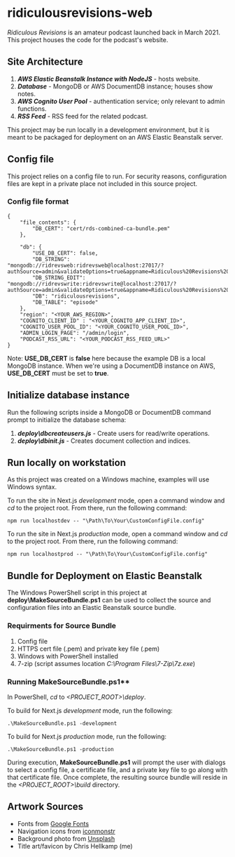 # ridiculousrevisions-web

*Ridiculous Revisions* is an amateur podcast launched back in March 2021.  This project houses the code for the podcast's website.

## Site Architecture
1. ***AWS Elastic Beanstalk Instance with NodeJS*** - hosts website.
1. ***Database*** - MongoDB or AWS DocumentDB instance; houses show notes.
1. ***AWS Cognito User Pool*** - authentication service; only relevant to admin functions.
1. ***RSS Feed*** - RSS feed for the related podcast.

This project may be run locally in a development environment, but it is meant to be packaged for deployment on an AWS Elastic Beanstalk server.

## Config file
This project relies on a config file to run.  For security reasons, configuration files are kept in a private place not included in this source project.

### Config file format
    {
    	"file_contents": {
    		"DB_CERT": "cert/rds-combined-ca-bundle.pem"
    	},
    	
    	"db": {
    		"USE_DB_CERT": false,
    		"DB_STRING": "mongodb://ridrevsweb:ridrevsweb@localhost:27017/?authSource=admin&validateOptions=true&appname=Ridiculous%20Revisions%20Web&ssl=false",
    		"DB_STRING_EDIT": "mongodb://ridrevswrite:ridrevswrite@localhost:27017/?authSource=admin&validateOptions=true&appname=Ridiculous%20Revisions%20Web&ssl=false",
    		"DB": "ridiculousrevisions",
    		"DB_TABLE": "episode"
    	},
    	"region": "<YOUR_AWS_REGION>",
    	"COGNITO_CLIENT_ID" : "<YOUR_COGNITO_APP_CLIENT_ID>",
    	"COGNITO_USER_POOL_ID": "<YOUR_COGNITO_USER_POOL_ID>",
    	"ADMIN_LOGIN_PAGE": "/admin/login",
    	"PODCAST_RSS_URL": "<YOUR_PODCAST_RSS_FEED_URL>"
    }

Note: **USE_DB_CERT** is **false** here because the example DB is a local MongoDB instance.  When we're using a DocumentDB instance on AWS, **USE_DB_CERT** must be set to **true**.

## Initialize database instance
Run the following scripts inside a MongoDB or DocumentDB command prompt to initialize the database schema:

1. ***deploy\dbcreateusers.js*** - Create users for read/write operations.
1. ***deploy\dbinit.js*** - Creates document collection and indices.

## Run locally on workstation
As this project was created on a Windows machine, examples will use Windows syntax.

To run the site in Next.js *development* mode, open a command window and *cd* to the project root.  From there, run the following command:

    npm run localhostdev -- "\Path\To\Your\CustomConfigFile.config"

To run the site in Next.js *production* mode, open a command window and *cd* to the project root.  From there, run the following command:

    npm run localhostprod -- "\Path\To\Your\CustomConfigFile.config"

## Bundle for Deployment on Elastic Beanstalk
The Windows PowerShell script in this project at **deploy\MakeSourceBundle.ps1** can be used to collect the source and configuration files into an Elastic Beanstalk source bundle.

### Requirments for Source Bundle
1. Config file
1. HTTPS cert file (.pem) and private key file (.pem)
1. Windows with PowerShell installed
1. 7-zip (script assumes location *C:\Program Files\7-Zip\7z.exe*)

### Running MakeSourceBundle.ps1**
In PowerShell, *cd* to *<PROJECT_ROOT>\deploy*.

To build for Next.js *development* mode, run the following:

    .\MakeSourceBundle.ps1 -development

To build for Next.js *production* mode, run the following:

    .\MakeSourceBundle.ps1 -production

During execution, **MakeSourceBundle.ps1** will prompt the user with dialogs to select a config file, a certificate file, and a private key file to go along with that certificate file.  Once complete, the resulting source bundle will reside in the *<PROJECT_ROOT>\build* directory.

## Artwork Sources
- Fonts from [Google Fonts](https://fonts.google.com/)
- Navigation icons from [iconmonstr](https://iconmonstr.com/)
- Background photo from [Unsplash](https://unsplash.com/)
- Title art/favicon by Chris Hellkamp (me)